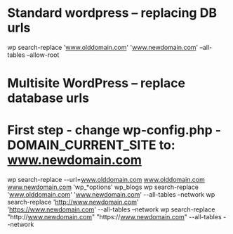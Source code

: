 # Standard wordpress – replacing DB urls

wp search-replace 'www.olddomain.com' 'www.newdomain.com' –all-tables –allow-root

# Multisite WordPress – replace database urls

# First step - change wp-config.php - DOMAIN_CURRENT_SITE to: www.newdomain.com

wp search-replace --url=www.olddomain.com www.olddomain.com www.newdomain.com 'wp_*options' wp_blogs
wp search-replace 'www.olddomain.com' 'www.newdomain.com' --all-tables –network
wp search-replace 'http://www.newdomain.com' 'https://www.newdomain.com' --all-tables –network
wp search-replace "http:\/\/www.newdomain.com" "https:\/\/www.newdomain.com" --all-tables --network
